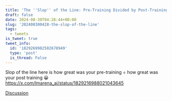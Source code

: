 ```yaml
---
title: 'The ''Slop'' of the Line: Pre-Training Divided by Post-Training'
draft: false
date: 2024-08-30T04:28:44+00:00
slug: '202408300428-the-slop-of-the-line'
tags:
  - tweets
is_tweet: true
tweet_info:
  id: '1829269982502678949'
  type: 'post'
  is_thread: False
---
```




Slop of the line here is how great was your pre-training ÷ how great was your post training 😀 <https://x.com/lmarena_ai/status/1829216988021043645>

[Discussion](https://x.com/sytelus/status/1829269982502678949)
